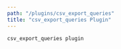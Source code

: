 ```yaml
---
path: "/plugins/csv_export_queries"
title: "csv_export_queries Plugin"
---
```

`csv_export_queries plugin`
